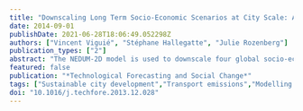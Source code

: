 ```yaml
---
title: "Downscaling Long Term Socio-Economic Scenarios at City Scale: A Case Study on Paris"
date: 2014-09-01
publishDate: 2021-06-28T18:06:49.052298Z
authors: ["Vincent Viguié", "Stéphane Hallegatte", "Julie Rozenberg"]
publication_types: ["2"]
abstract: "The NEDUM-2D model is used to downscale four global socio-economic scenarios at city scale and simulate the evolution of the Paris urban area between 1900 and 2100. It is based on a dynamic extension of the classical urban economic theory, to explain the spatial distribution of land and real estate values, dwelling surfaces, population density and building heights and density. A validation over the 1900– 2010 period shows that the model reproduces available data and captures the main determinants of city shape evolution. From four global scenarios and additional local inputs, 32 local scenarios are created and analyzed. Main drivers of urban sprawl and climate and flood vulnerability appear to be local demographic growth and local policies; global factors, such as energy and transport prices, even including possible peak-oil and carbon taxes, have only a limited influence on them. Conversely, transport-related greenhouse gas emissions are mainly driven by global factors, namely vehicle efficiency changes, not by land use. As a consequence, very strict urban policies – including reconstruction – would become necessary to control emissions from urban transportation if technologies reveal unable to do so. These scenarios are a useful input for the design and assessment of mitigation and adaptation policies at local scale."
featured: false
publication: "*Technological Forecasting and Social Change*"
tags: ["Sustainable city development","Transport emissions","Modelling city evolutions",]
doi: "10.1016/j.techfore.2013.12.028"
---
```


